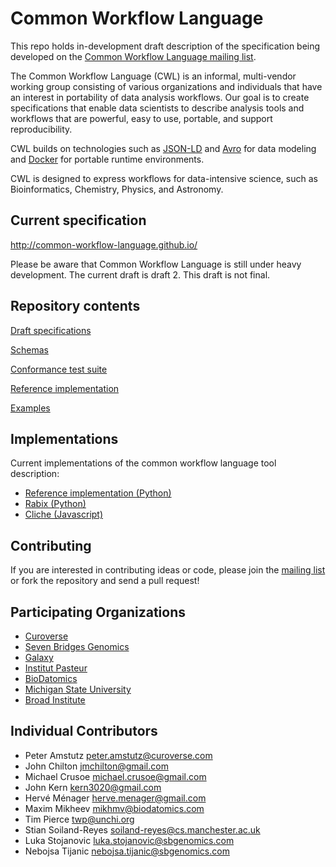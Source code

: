 Common Workflow Language
========================

This repo holds in-development draft description of the specification being developed on the
[Common Workflow Language mailing list](https://groups.google.com/forum/#!forum/common-workflow-language).

The Common Workflow Language (CWL) is an informal, multi-vendor working group
consisting of various organizations and individuals that have an interest in
portability of data analysis workflows.  Our goal is to create specifications
that enable data scientists to describe analysis tools and workflows that are
powerful, easy to use, portable, and support reproducibility.

CWL builds on technologies such as [JSON-LD](http://json-ld.org) and
[Avro](https://avro.apache.org/) for data modeling and
[Docker](http://docker.com) for portable runtime environments.

CWL is designed to express workflows for data-intensive science, such as
Bioinformatics, Chemistry, Physics, and Astronomy.

## Current specification

http://common-workflow-language.github.io/

Please be aware that Common Workflow Language is still under heavy development.
The current draft is draft 2.  This draft is not final.

## Repository contents

[Draft specifications](specification/)

[Schemas](schemas/)

[Conformance test suite](conformance/)

[Reference implementation](reference/)

[Examples](examples/)

## Implementations

Current implementations of the common workflow language tool description:

* [Reference implementation (Python)](reference/)
* [Rabix (Python)](https://github.com/rabix/rabix)
* [Cliche (Javascript)](https://github.com/rabix/cliche)

## Contributing

If you are interested in contributing ideas or code, please join the
[mailing list](https://groups.google.com/forum/#!forum/common-workflow-language) or fork
the repository and send a pull request!

## Participating Organizations

* [Curoverse](http://curoverse.com)
* [Seven Bridges Genomics](http://sbgenomics.com)
* [Galaxy](http://galaxyproject.org/)
* [Institut Pasteur](http://www.pasteur.fr)
* [BioDatomics](http://www.biodatomics.com/)
* [Michigan State University](http://ged.msu.edu/)
* [Broad Institute](https://www.broadinstitute.org)

## Individual Contributors

* Peter Amstutz <peter.amstutz@curoverse.com>
* John Chilton <jmchilton@gmail.com>
* Michael Crusoe <michael.crusoe@gmail.com>
* John Kern <kern3020@gmail.com>
* Hervé Ménager <herve.menager@gmail.com>
* Maxim Mikheev <mikhmv@biodatomics.com>
* Tim Pierce <twp@unchi.org>
* Stian Soiland-Reyes <soiland-reyes@cs.manchester.ac.uk>
* Luka Stojanovic <luka.stojanovic@sbgenomics.com>
* Nebojsa Tijanic <nebojsa.tijanic@sbgenomics.com>

